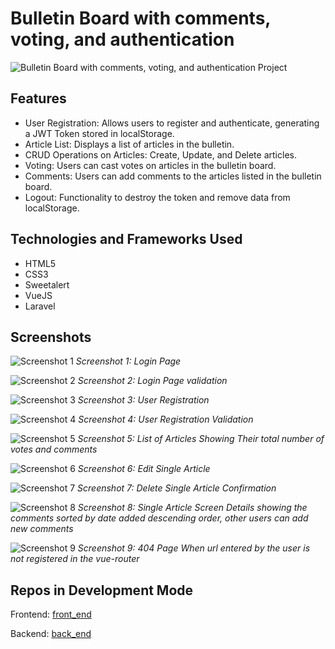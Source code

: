 # Bulletin Board with comments, voting, and authentication

![Bulletin Board with comments, voting, and authentication Project](screenshots/list.png)

## Features

- User Registration: Allows users to register and authenticate, generating a JWT Token stored in localStorage.
- Article List: Displays a list of articles in the bulletin.
- CRUD Operations on Articles: Create, Update, and Delete articles.
- Voting: Users can cast votes on articles in the bulletin board.
- Comments: Users can add comments to the articles listed in the bulletin board.
- Logout: Functionality to destroy the token and remove data from localStorage.

## Technologies and Frameworks Used

- HTML5
- CSS3
- Sweetalert
- VueJS
- Laravel

## Screenshots

![Screenshot 1](screenshots/Login.png)
_Screenshot 1: Login Page_

![Screenshot 2](screenshots/validatelogin.png)
_Screenshot 2: Login Page validation_

![Screenshot 3](screenshots/registry.png)
_Screenshot 3: User Registration_

![Screenshot 4](screenshots/validateregistry.png)
_Screenshot 4: User Registration Validation_

![Screenshot 5](screenshots/list.png)
_Screenshot 5: List of Articles Showing Their total number of votes and comments_

![Screenshot 6](screenshots/editarticle.png)
_Screenshot 6: Edit Single Article_

![Screenshot 7](screenshots/deletearticle.png)
_Screenshot 7: Delete Single Article Confirmation_

![Screenshot 8](screenshots/articledetail.png)
_Screenshot 8: Single Article Screen Details showing the comments sorted by date added descending order, other users can add new comments_

![Screenshot 9](screenshots/404page.png)
_Screenshot 9: 404 Page When url entered by the user is not registered in the vue-router_

## Repos in Development Mode

Frontend: [front_end](https://github.com/alonzojoe/article_frontend.git)

Backend: [back_end](https://github.com/alonzojoe/article_backend.git)
